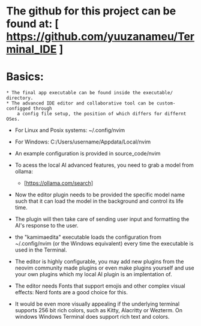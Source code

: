 
# The github for this project can be found at: [ https://github.com/yuuzanameu/Terminal_IDE ]

# Basics:
    * The final app executable can be found inside the executable/ directory.
    * The advanced IDE editor and collaborative tool can be custom-configged through
        a config file setup, the position of which differs for differnt OSes.
    
* For Linux and Posix systems:
    ~/.config/nvim  
* For Windows: 
    C:/Users/username/Appdata/Local/nvim 

* An example configuration is provided in source_code/nvim

* To acess the local AI advanced features, you need to grab a model from ollama: 
    * [https://ollama.com/search]
* Now the editor plugin needs to be provided the specific model name 
    such that it can load the model in the background and control its life time. 
* The plugin will then take care of sending user input and formatting the AI's response to 
    the user. 

* the "kamimaedita" executable loads the configuration from ~/.config/nvim (or the Windows equivalent)
    every time the executable is used in the Terminal.  

* The editor is highly configurable, you may add new plugins from the neovim community made plugins 
    or even make plugins yourself and use your own plugins which my local AI plugin is an implentation of. 

* The editor needs Fonts that support emojis and other complex visual effects: 
    Nerd fonts are a good choice for this. 
* It would be even more visually appealing if the underlying terminal supports 256 bit rich colors,
    such as Kitty, Alacritty or Wezterm. On windows Windows Terminal does support rich text and colors. 
